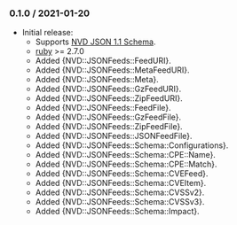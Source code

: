 ### 0.1.0 / 2021-01-20

* Initial release:
  * Supports [NVD JSON 1.1 Schema].
  * [ruby] >= 2.7.0
  * Added {NVD::JSONFeeds::FeedURI}.
  * Added {NVD::JSONFeeds::MetaFeedURI}.
  * Added {NVD::JSONFeeds::Meta}.
  * Added {NVD::JSONFeeds::GzFeedURI}.
  * Added {NVD::JSONFeeds::ZipFeedURI}.
  * Added {NVD::JSONFeeds::FeedFile}.
  * Added {NVD::JSONFeeds::GzFeedFile}.
  * Added {NVD::JSONFeeds::ZipFeedFile}.
  * Added {NVD::JSONFeeds::JSONFeedFile}.
  * Added {NVD::JSONFeeds::Schema::Configurations}.
  * Added {NVD::JSONFeeds::Schema::CPE::Name}.
  * Added {NVD::JSONFeeds::Schema::CPE::Match}.
  * Added {NVD::JSONFeeds::Schema::CVEFeed}.
  * Added {NVD::JSONFeeds::Schema::CVEItem}.
  * Added {NVD::JSONFeeds::Schema::CVSSv2}.
  * Added {NVD::JSONFeeds::Schema::CVSSv3}.
  * Added {NVD::JSONFeeds::Schema::Impact}.

[NVD JSON 1.1 Schema]: https://csrc.nist.gov/schema/nvd/feed/1.1/nvd_cve_feed_json_1.1.schema
[ruby]: https://www.ruby-lang.org/
